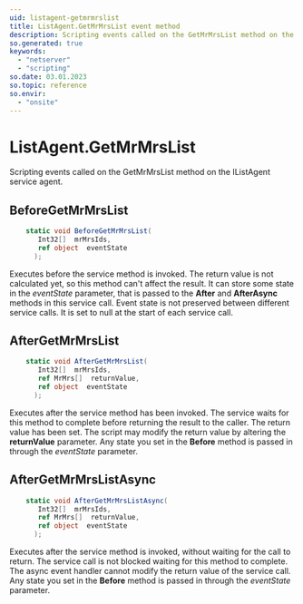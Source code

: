 ```yaml
---
uid: listagent-getmrmrslist
title: ListAgent.GetMrMrsList event method
description: Scripting events called on the GetMrMrsList method on the ListAgent service agent.
so.generated: true
keywords:
  - "netserver"
  - "scripting"
so.date: 03.01.2023
so.topic: reference
so.envir:
  - "onsite"
---
```

# ListAgent.GetMrMrsList

Scripting events called on the <see cref='M:SuperOffice.CRM.Services.IListAgent.GetMrMrsList'>GetMrMrsList</see> method on the <see cref='IListAgent'>IListAgent</see>  service agent.

## BeforeGetMrMrsList
```cs
    static void BeforeGetMrMrsList(
       Int32[]  mrMrsIds,
       ref object  eventState
      );
```
Executes before the service method is invoked.
The return value is not calculated yet, so this method can't affect the result.
It can store some state in the *eventState* parameter, that is passed to the **After** and **AfterAsync** methods in this service call.
Event state is not preserved between different service calls. It is set to null at the start of each service call.
## AfterGetMrMrsList
```cs
    static void AfterGetMrMrsList(
       Int32[]  mrMrsIds,
       ref MrMrs[]  returnValue,
       ref object  eventState
      );
```
Executes after the service method has been invoked. The service waits for this method to complete before returning the result to the caller.
The return value has been set. The script may modify the return value by altering the **returnValue** parameter.
Any state you set in the **Before** method is passed in through the *eventState* parameter.
## AfterGetMrMrsListAsync
```cs
    static void AfterGetMrMrsListAsync(
       Int32[]  mrMrsIds,
       ref MrMrs[]  returnValue,
       ref object  eventState
      );
```
Executes after the service method is invoked, without waiting for the call to return.
The service call is not blocked waiting for this method to complete.
The async event handler cannot modify the return value of the service call.
Any state you set in the **Before** method is passed in through the *eventState* parameter.

